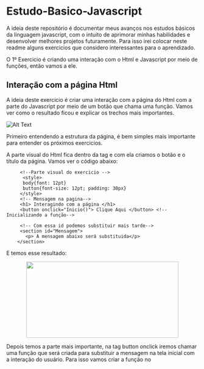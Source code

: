 # Estudo-Basico-Javascript

A ideia deste repositório é documentar meus avanços nos estudos básicos da linguagem javascript, com o intuito de aprimorar minhas habilidades e desenvolver melhores projetos futuramente. Para isso irei colocar neste readme alguns exercicios que considero interessantes para o aprendizado. 

O 1º Exercicio é criando uma interação com o Html e Javascript por meio de funções, então vamos a ele.

## Interação com a página Html

A ideia deste exercicio é criar uma interação com a página do Html com a parte do Javascript por meio de um botão que chama uma função. Vamos ver como o resultado ficou e explicar os trechos mais importantes.

![Alt Text](https://user-images.githubusercontent.com/62472486/151851572-e5d1ee70-3189-4812-bfa9-2e84cc3f9210.gif)

Primeiro entendendo a estrutura da página, é bem simples mais importante para entender os próximos exercicios. 

A parte visual do Html fica dentro da tag <body> e com ela criamos o botão e o título da página. Vamos ver o código abaixo:
   
         <!--Parte visual do exercicio -->
          <style>
          body{font: 12pt}
          button{font-size: 12pt; padding: 30px} 
         </style>
         <!-- Mensagem na pagina-->
         <h1> Interagindo com a página </h1>
         <button onclick="Inicio()"> Clique Aqui </button> <!-- Inicializando a função-->
    
         <!-- Com essa id podemos substituir mais tarde-->
         <section id="Mensagem">
           <p> A mensagem abaixo será substituida</p>
        </section>
  
  E temos esse resultado:
   
  <p align="center">
  <img width="400" height="200" src= "https://user-images.githubusercontent.com/62472486/151853036-bee2406a-327a-4227-8f57-f5ae070aedaa.png">
  </p>
   
   Depois temos a parte mais importante, na tag button onclick iremos chamar uma função que será criada para substituir a mensagem na tela inicial com a interação do usuário.
   Para isso vamos criar a função no <script>, como no código abaixo:
   
    <script>
        function Inicio(){
            let nome = window.prompt("Qual seu nome"); // Recebe o nomeda variavel
            let res = window.document.getElementById("Mensagem") //Pegando o id  mensagem para editar 
            res.innerHTML = `<p> Ola, ${nome}. Bem vindo a pagina!` //Substituindo a mensagem pela variavel nome
            }
    </script>
   
   Temos a variavel nome que irá receber a resposta do usuário, o getElementById que pega o Id que foi criado e a modifica com uma nova mensagem e para finalizar temos
   o res.innerHtml que substituiu a mensagem do Id para a nova mensagem com o nome do usuário.






